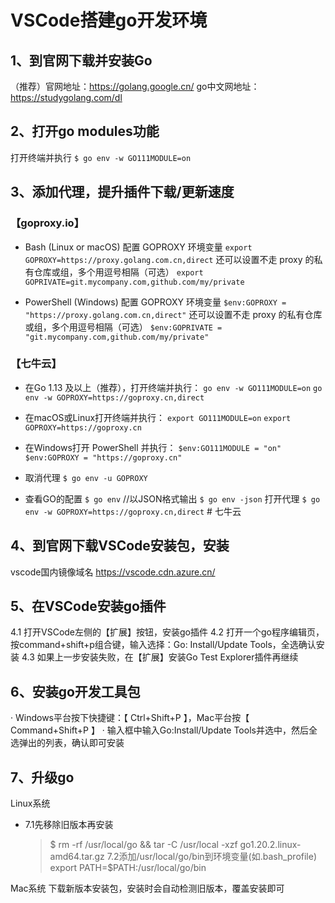 # VSCode搭建go开发环境

## 1、到官网下载并安装Go
（推荐）官网地址：https://golang.google.cn/
go中文网地址：https://studygolang.com/dl


## 2、打开go modules功能
打开终端并执行
`$ go env -w GO111MODULE=on`


## 3、添加代理，提升插件下载/更新速度
### 【goproxy.io】
- Bash (Linux or macOS)
  配置 GOPROXY 环境变量
  `export GOPROXY=https://proxy.golang.com.cn,direct`
  还可以设置不走 proxy 的私有仓库或组，多个用逗号相隔（可选）
  `export GOPRIVATE=git.mycompany.com,github.com/my/private`

- PowerShell (Windows)
  配置 GOPROXY 环境变量
  `$env:GOPROXY = "https://proxy.golang.com.cn,direct"`
  还可以设置不走 proxy 的私有仓库或组，多个用逗号相隔（可选）
  `$env:GOPRIVATE = "git.mycompany.com,github.com/my/private"`

### 【七牛云】
- 在Go 1.13 及以上（推荐），打开终端并执行：
  `go env -w GO111MODULE=on`
 `go env -w GOPROXY=https://goproxy.cn,direct`

- 在macOS或Linux打开终端并执行：
  `export GO111MODULE=on`
  `export GOPROXY=https://goproxy.cn`

- 在Windows打开 PowerShell 并执行：
  `$env:GO111MODULE = "on"`
  `$env:GOPROXY = "https://goproxy.cn"`

- 取消代理
  `$ go env -u GOPROXY`

- 查看GO的配置
  `$ go env`
  //以JSON格式输出
  `$ go env -json`
打开代理
`$ go env -w GOPROXY=https://goproxy.cn,direct` # 七牛云


## 4、到官网下载VSCode安装包，安装
vscode国内镜像域名
https://vscode.cdn.azure.cn/


## 5、在VSCode安装go插件
4.1 打开VSCode左侧的【扩展】按钮，安装go插件
4.2 打开一个go程序编辑页，按command+shift+p组合键，输入选择：Go: Install/Update Tools，全选确认安装
4.3 如果上一步安装失败，在【扩展】安装Go Test Explorer插件再继续


## 6、安装go开发工具包
 · Windows平台按下快捷键：【 Ctrl+Shift+P 】，Mac平台按【 Command+Shift+P 】
 · 输入框中输入Go:Install/Update Tools并选中，然后全选弹出的列表，确认即可安装
 
## 7、升级go
Linux系统
 - 7.1先移除旧版本再安装
   > $ rm -rf /usr/local/go && tar -C /usr/local -xzf go1.20.2.linux-amd64.tar.gz
   7.2添加/usr/local/go/bin到环境变量(如.bash_profile)
   > export PATH=$PATH:/usr/local/go/bin

Mac系统
下载新版本安装包，安装时会自动检测旧版本，覆盖安装即可
 
